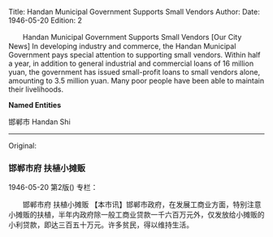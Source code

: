 Title: Handan Municipal Government Supports Small Vendors
Author: 
Date: 1946-05-20
Edition: 2

　　Handan Municipal Government
    Supports Small Vendors
    [Our City News] In developing industry and commerce, the Handan Municipal Government pays special attention to supporting small vendors. Within half a year, in addition to general industrial and commercial loans of 16 million yuan, the government has issued small-profit loans to small vendors alone, amounting to 3.5 million yuan. Many poor people have been able to maintain their livelihoods.

**Named Entities**

邯郸市  Handan Shi



<hr /> 

Original: 


### 邯郸市府  扶植小摊贩

1946-05-20
第2版()
专栏：

　　邯郸市府
    扶植小摊贩
    【本市讯】邯郸市政府，在发展工商业方面，特别注意小摊贩的扶植，半年内政府除一般工商业贷款一千六百万元外，仅发放给小摊贩的小利贷款，即达三百五十万元。许多贫民，得以维持生活。
